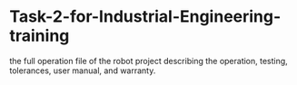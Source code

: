 # Task-2-for-Industrial-Engineering-training
the full operation file of the robot project describing the operation, testing, tolerances, user manual, and warranty.
